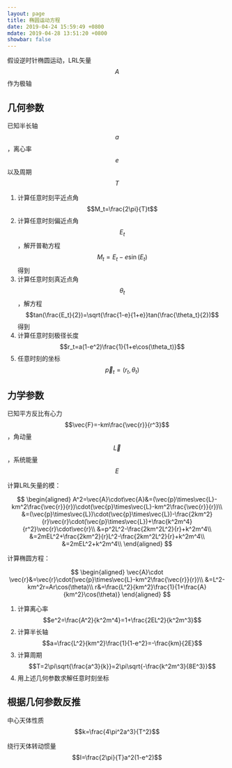 ```yaml
---
layout: page
title: 椭圆运动方程
date: 2019-04-24 15:59:49 +0800
mdate: 2019-04-28 13:51:20 +0800
showbar: false
---
```


假设逆时针椭圆运动，LRL矢量$$A$$作为极轴

## 几何参数

已知半长轴$$a$$，离心率$$e$$以及周期$$T$$

1. 计算任意时刻平近点角$$M_t=\frac{2\pi}{T}t$$
2. 计算任意时刻偏近点角$$E_t$$，解开普勒方程$$M_t=E_t-e\sin(E_t)$$得到
3. 计算任意时刻真近点角$$\theta_t$$，解方程$$tan(\frac{E_t}{2})=\sqrt{\frac{1-e}{1+e}}tan(\frac{\theta_t}{2})$$得到
4. 计算任意时刻极径长度$$r_t=a(1-e^2)\frac{1}{1+e\cos(\theta_t)}$$
5. 任意时刻的坐标$$\vec{p}_t=(r_t,\theta_t)$$

## 力学参数

已知平方反比有心力$$\vec{F}=-km\frac{\vec{r}}{r^3}$$，角动量$$\vec{L}$$，系统能量$$E$$

计算LRL矢量的模：

$$
\begin{aligned}
A^2=\vec{A}\cdot\vec{A}&=(\vec{p}\times\vec{L}-km^2\frac{\vec{r}}{r})\cdot(\vec{p}\times\vec{L}-km^2\frac{\vec{r}}{r})\\
&=(\vec{p}\times\vec{L})\cdot(\vec{p}\times\vec{L})-\frac{2km^2}{r}\vec{r}\cdot(\vec{p}\times\vec{L})+\frac{k^2m^4}{r^2}\vec{r}\cdot\vec{r}\\
&=p^2L^2-\frac{2km^2L^2}{r}+k^2m^4\\
&=2mEL^2+\frac{2km^2}{r}L^2-\frac{2km^2L^2}{r}+k^2m^4\\
&=2mEL^2+k^2m^4\\
\end{aligned}
$$

计算椭圆方程：

$$
\begin{aligned}
\vec{A}\cdot \vec{r}&=\vec{r}\cdot(\vec{p}\times\vec{L}-km^2\frac{\vec{r}}{r})\\
&=L^2-km^2r=Ar\cos(\theta)\\
r&=\frac{L^2}{km^2}\frac{1}{1+\frac{A}{km^2}\cos(\theta)}
\end{aligned}
$$

1. 计算离心率$$e^2=\frac{A^2}{k^2m^4}=1+\frac{2EL^2}{k^2m^3}$$
2. 计算半长轴$$a=\frac{L^2}{km^2}\frac{1}{1-e^2}=-\frac{km}{2E}$$
3. 计算周期$$T=2\pi\sqrt{\frac{a^3}{k}}=2\pi\sqrt{-\frac{k^2m^3}{8E^3}}$$
4. 用上述几何参数求解任意时刻坐标

## 根据几何参数反推

中心天体性质$$k=\frac{4\pi^2a^3}{T^2}$$

绕行天体转动惯量$$I=\frac{2\pi}{T}a^2(1-e^2)$$
